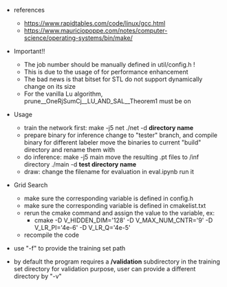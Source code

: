 * references
  * https://www.rapidtables.com/code/linux/gcc.html
  * https://www.mauriciopoppe.com/notes/computer-science/operating-systems/bin/make/

* Important!!
  * The job number should be manually defined in util/config.h !
  * This is due to the usage of <bitset> for performance enhancement
  * The bad news is that bitset for STL do not support dynamically change on its size
  * For the vanilla Lu algorithm, prune__OneRjSumCj__LU_AND_SAL__Theorem1 must be on

* Usage
  * train the network first: 
    make -j5 net 
    ./net -d **directory name**
  * prepare binary for inference
    change to "tester" branch, and compile binary for different labeler 
    move the binaries to current "build" directory and rename them with 
  * do inference:
    make -j5 main
    move the resulting .pt files to /inf directory
    ./main -d **test directory name**
  * draw:
    change the filename for evaluation in eval.ipynb
    run it

* Grid Search
  * make sure the corresponding variable is defined in config.h
  * make sure the corresponding variable is defined in cmakelist.txt
  * rerun the cmake command and assign the value to the variable, ex:
    * cmake -D V_HIDDEN_DIM='128' -D V_MAX_NUM_CNTR='9' -D V_LR_PI='4e-6' -D V_LR_Q='4e-5'
  * recompile the code

* use "-f" to provide the training set path
* by default the program requires a **/validation** subdirectory in the training set directory for validation purpose, user can provide a different directory by "-v"


